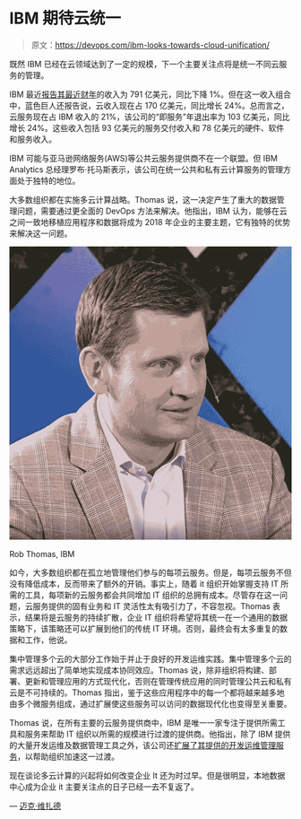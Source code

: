 # IBM 期待云统一

> 原文：<https://devops.com/ibm-looks-towards-cloud-unification/>

既然 IBM 已经在云领域达到了一定的规模，下一个主要关注点将是统一不同云服务的管理。

IBM 最近[报告其最近财年](https://www-03.ibm.com/press/us/en/pressrelease/53620.wss)的收入为 791 亿美元，同比下降 1%。但在这一收入组合中，蓝色巨人还报告说，云收入现在占 170 亿美元，同比增长 24%。总而言之，云服务现在占 IBM 收入的 21%，该公司的“即服务”年退出率为 103 亿美元，同比增长 24%。这些收入包括 93 亿美元的服务交付收入和 78 亿美元的硬件、软件和服务收入。

IBM 可能与亚马逊网络服务(AWS)等公共云服务提供商不在一个联盟。但 IBM Analytics 总经理罗布·托马斯表示，该公司在统一公共和私有云计算服务的管理方面处于独特的地位。

大多数组织都在实施多云计算战略。Thomas 说，这一决定产生了重大的数据管理问题，需要通过更全面的 DevOps 方法来解决。他指出，IBM 认为，能够在云之间一致地移植应用程序和数据将成为 2018 年企业的主要主题，它有独特的优势来解决这一问题。

![](img/738070f38a68397da6eb25d81ada1265.png)

Rob Thomas, IBM

如今，大多数组织都在孤立地管理他们参与的每项云服务。但是，每项云服务不但没有降低成本，反而带来了额外的开销。事实上，随着 it 组织开始掌握支持 IT 所需的工具，每项新的云服务都会共同增加 IT 组织的总拥有成本。尽管存在这一问题，云服务提供的固有业务和 IT 灵活性太有吸引力了，不容忽视。Thomas 表示，结果将是云服务的持续扩散，企业 IT 组织将希望将其统一在一个通用的数据策略下，该策略还可以扩展到他们的传统 IT 环境。否则，最终会有太多重复的数据和工作，他说。

集中管理多个云的大部分工作始于并止于良好的开发运维实践。集中管理多个云的需求远远超出了简单地实现成本协同效应。Thomas 说，除非组织将构建、部署、更新和管理应用的方式现代化，否则在管理传统应用的同时管理公共云和私有云是不可持续的。Thomas 指出，鉴于这些应用程序中的每一个都将越来越多地由多个微服务组成，通过扩展使这些服务可以访问的数据现代化也变得至关重要。

Thomas 说，在所有主要的云服务提供商中，IBM 是唯一一家专注于提供所需工具和服务来帮助 IT 组织以所需的规模进行过渡的提供商。他指出，除了 IBM 提供的大量开发运维及数据管理工具之外，该公司还[扩展了其提供的开发运维管理服务](https://devops.com/ibm-devops-challenges-require-managed-services/)，以帮助组织加速这一过渡。

现在谈论多云计算的兴起将如何改变企业 It 还为时过早。但是很明显，本地数据中心成为企业 it 主要关注点的日子已经一去不复返了。

— [迈克·维扎德](https://devops.com/author/mike-vizard/)